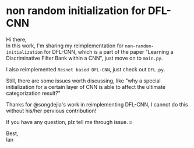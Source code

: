 # non random initialization for DFL-CNN
Hi there,  
In this work, I'm sharing my reimplementation for `non-random-initialization` for DFL-CNN, which is a part of the paper "Learning a Discriminative Filter Bank within a CNN", just move on to `main.py`.
  
I also reimplemented `Resnet based DFL-CNN`, just check out `DFL.py`.  
  
Still, there are some issues worth discussing, like "why a special initialization for a certain layer of CNN is able to affect the ultimate categorization result?"

Thanks for @songdejia's work in reimplementing DFL-CNN, I cannot do this without his/her pervious contribution!  
  
If you have any question, plz tell me through issue.☺️  
  
Best,  
Ian

